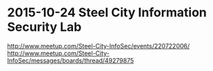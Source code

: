 # 2015-10-24 Steel City Information Security Lab  

http://www.meetup.com/Steel-City-InfoSec/events/220722006/  
http://www.meetup.com/Steel-City-InfoSec/messages/boards/thread/49279875  

